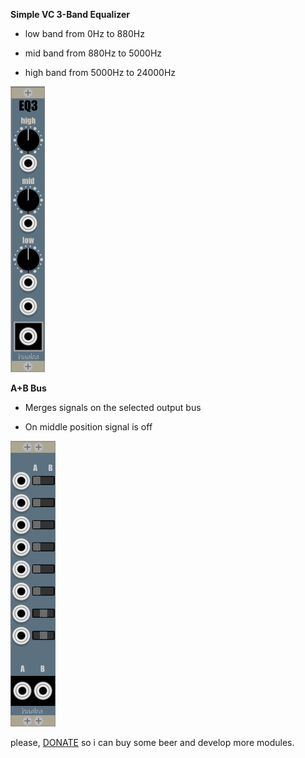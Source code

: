 **Simple VC 3-Band Equalizer**


- low band from 0Hz to 880Hz 

- mid band from 880Hz to 5000Hz 

- high band from 5000Hz to 24000Hz

![alt text](/screens/eq3.png)


**A+B Bus**


- Merges signals on the selected output bus

- On middle position signal is off

![alt text](/screens/abbus.png)

please, [DONATE](http://paypal.me/DanielHuber81) so i can buy some beer and develop more modules.
